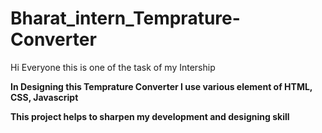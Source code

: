 # Bharat_intern_Temprature-Converter
Hi Everyone this is one of the task of my Intership 

<b>In Designing this Temprature Converter I use various element of HTML, CSS, Javascript

This project helps to sharpen my development and designing skill </b>
